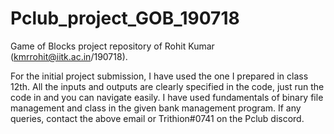# Pclub_project_GOB_190718
Game of Blocks project repository of Rohit Kumar (kmrrohit@iitk.ac.in/190718).

For the initial project submission, I have used the one I prepared in class 12th. All the inputs and outputs are clearly specified in the code, just run the code in and you can navigate easily. I have used fundamentals of binary file management and class in the given bank management program. If any queries, contact the above email or Trithion#0741 on the Pclub discord.
